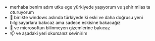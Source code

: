 - merhaba benim adım utku ege yürkiyede yaşıyorum ve şehir milas ta oturuyorum
- 👀 birlikte windows aslında türkiyede ki eski ve daha doğrusu yeni bilgisayarlara bakıcaz ama sadece eskisine bakacağız
- 💞️ ve microsoftun bilinmeyen gizemlerine bakıcaz
- 📫 ve aşadaki yeri okursanız sevinirim

<!---
utkuegekimil/utkuegekimil is a ✨ special ✨ repository because its `README.md` (this file) appears on your GitHub profile.
You can click the Preview link to take a look at your changes.
--->
